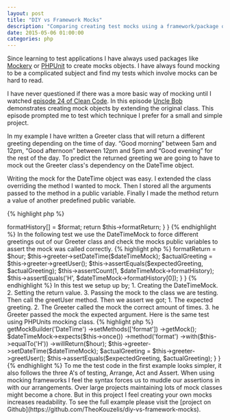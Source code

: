 ```yaml
---
layout: post
title: "DIY vs Framework Mocks"
description: "Comparing creating test mocks using a framework/package or creating them your self."
date: 2015-05-06 01:00:00
categories: php
---
```

Since learning to test applications I have always used packages like [Mockery](https://github.com/padraic/mockery) or 
[PHPUnit](https://phpunit.de/manual/current/en/test-doubles.html#test-doubles.mock-objects) to create mocks objects. I 
have always found mocking to be a complicated subject and find my tests which involve mocks can be hard to read.  

I have never questioned if there was a more basic way of mocking until I watched [episode 24 of Clean Code](https://cleancoders.com/episode/clean-code-episode-23-p2/show). In this 
episode [Uncle Bob](https://twitter.com/unclebobmartin) demonstrates creating mock objects by extending the original class. This episode prompted me to 
test which technique I prefer for a small and simple project.  

In my example I have written a Greeter class that will return a different greeting depending on the time of day. 
“Good morning” between 5am and 12pm, “Good afternoon” between 12pm and 5pm and “Good evening” for the rest of the 
day. To predict the returned greeting we are going to have to mock out the Greeter class's dependency on the 
DateTime object.  

Writing the mock for the DateTime object was easy. I extended the class overriding the method I wanted to mock. Then I stored all the arguments passed to the method in a public variable. Finally I made the method return a value of another predefined public variable.  

{% highlight php %}
<?php

namespace Kouz\Mocks;

use DateTime;

class DateTimeMock extends DateTime
{
    public $formatReturn = 1;
    public $formatHistory = [];
    
    public function format($format)
    {
        $this->formatHistory[] = $format;
        
        return $this->formatReturn;
    }
}
{% endhighlight %}

In the following test we use the DateTimeMock to force different greetings out of our Greeter class and check the mocks public variables to assert the mock was called correctly.  

{% highlight php %}
<?php

namespace Kouz\Tests;

use Kouz\Greeter;
use Kouz\Mocks\DateTimeMock;
use PHPUnit_Framework_TestCase;

class GreeterTest extends PHPUnit_Framework_TestCase
{
    /**
     * @dataProvider greetingAndHourProvider
     */
    public function testGreetUserReturnsExpectedGreetingWithDiyMock($expectedGreeting, $hour)
    {
        $dateTimeMock = new DateTimeMock();
        $dateTimeMock->formatReturn = $hour;
        $this->greeter->setDateTime($dateTimeMock);
        
        $actualGreeting = $this->greeter->greetUser();
        
        $this->assertEquals($expectedGreeting, $actualGreeting);
        $this->assertCount(1, $dateTimeMock->formatHistory);
        $this->assertEquals('H', $dateTimeMock->formatHistory[0]);
    }
}
{% endhighlight %}

In this test we setup up by;  
1. Creating the DateTimeMock.  
2. Setting the return value.   
3. Passing the mock to the class we are testing.   

Then call the greetUser method.   

Then we assert we got;  
1. The expected greeting.  
2. The Greeter called the mock the correct amount of times.  
3. he Greeter passed the mock the expected argument.

Here is the same test using PHPUnits mocking class.

{% highlight php %}
<?php

namespace Kouz\Tests;

use Kouz\Greeter;
use PHPUnit_Framework_TestCase;

class GreeterTest extends PHPUnit_Framework_TestCase
{
    /**
     * @dataProvider greetingAndHourProvider
     */
    public function testGreetUserReturnsExpectedGreetingWithFrameworkMock($expectedGreeting, $hour)
    {
        $dateTimeMock = $this->getMockBuilder('DateTime')
                             ->setMethods(['format'])
                             ->getMock();
                             
        $dateTimeMock->expects($this->once())
                     ->method('format')
                     ->with($this->equalTo('H'))
                     ->willReturn($hour);
              
        $this->greeter->setDateTime($dateTimeMock);
        
        $actualGreeting = $this->greeter->greetUser();
        
        $this->assertEquals($expectedGreeting, $actualGreeting);
    }
}
{% endhighlight %}

To me the test code in the first example looks simpler, it also follows the three A's of testing, Arrange, Act and 
Assert. When using mocking frameworks I feel the syntax forces us to muddle our assertions in with our arrangements. Over large projects maintaining lots of mock classes might become a chore. But in this project I feel creating your 
own mocks increases readability.  

To see the full example please visit the [project on Github](https://github.com/TheoKouzelis/diy-vs-framework-mocks).
